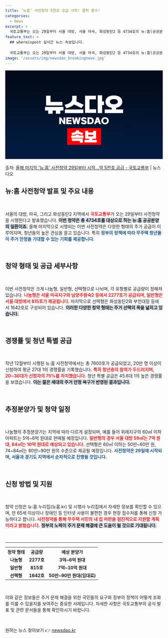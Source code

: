 ```yaml
---
title: ‘뉴홈’ 사전청약 5천호 공급 시작! 클릭 필수!
categories:
  - News
excerpt: >
  국토교통부는 오는 29일부터 서울 대방, 서울 마곡, 화성동탄2 등 4734호의 뉴:홈(공공분양 50만호) …
feature_text: >
  ## whereispost 실시간 뉴스 속보입니다.

  국토교통부는 오는 29일부터 서울 대방, 서울 마곡, 화성동탄2 등 4734호의 뉴:홈(공공분양 50만호) …
image: '/assets/img/newsdao_breakingnews.jpg'
---
```


![뉴스다오 속보](/assets/img/newsdao_breakingnews.jpg)

<p>출처: <a href="https://newsdao.kr/2886" rel="dofollow">올해 마지막 ‘뉴:홈’ 사전청약 29일부터 시작…약 5천호 공급 - 국토교통부</a> | 뉴스다오</p>

<h2 data-ke-size="size26">뉴:홈 사전청약 발표 및 주요 내용</h2>

<p data-ke-size="size16">&nbsp;</p>

서울의 대방, 마곡, 그리고 화성동탄2 지역에서 <b><span style="color: #ee2323;">국토교통부</span></b>가 오는 29일부터 사전청약을 시행한다고 발표했습니다. <b><span style="background-color: #21538527;">이번 청약은 총 4734호를 대상으로 하는 뉴:홈 공공분양의 일환이죠.</span></b> 올해 마지막으로 시행되는 이번 사전청약은 다양한 형태의 주거 공급이 이루어지며, 청년들의 높은 관심을 끌고 있습니다. 특히 <b><span style="color: #1a5490;">정부의 정책에 따라 무주택 청년들이 주거 안정을 기대할 수 있는 기회를 제공합니다.</span></b>

<p data-ke-size="size16">&nbsp;</p>

<h2 data-ke-size="size26">청약 형태 및 공급 세부사항</h2>

<p data-ke-size="size16">&nbsp;</p>

이번 사전청약은 크게 나눔형, 일반형, 선택형으로 나뉘며, 각 유형별로 공급량이 정해져 있습니다. <b><span style="color: #ee2323;">나눔형은 서울 마곡지구와 남양주왕숙2 등에서 2277호가 공급되며, 일반형은 서울 대방에서 815호가 제공됩니다.</span></b> 마지막으로 선택형은 화성동탄2와 부천대장 등에서 1642호로 구성되어 있습니다. <b><span style="background-color: #21538527;">이러한 다양한 청약 형태는 주거 선택의 폭을 넓히고 있습니다.</span></b>

<p data-ke-size="size16">&nbsp;</p>

<h2 data-ke-size="size26">경쟁률 및 청년 특별 공급</h2>

<p data-ke-size="size16">&nbsp;</p>

작년 12월부터 시행된 뉴:홈 사전청약에서는 총 7600호가 공급되었고, 20만 명 이상이 신청하여 평균 27대 1의 경쟁률을 기록했습니다. <b><span style="color: #ee2323;">특히 청년층의 참여가 두드러지며, 20~30대가 신청자의 75%를 차지했습니다.</span></b> 청년 특별 공급은 45.6대 1의 높은 경쟁률을 보였습니다. <b><span style="background-color: #21538527;">이는 젊은 세대의 주거 안정 욕구가 반영된 결과입니다.</span></b>

<p data-ke-size="size16">&nbsp;</p>

<h2 data-ke-size="size26">추정분양가 및 청약 일정</h2>

<p data-ke-size="size16">&nbsp;</p>

나눔형의 추정분양가는 지역에 따라 다르게 설정되며, 예를 들어 위례지구의 60㎡ 이하 아파트는 5억~6억 원대로 판매될 예정입니다. <b><span style="color: #ee2323;">일반형의 경우 서울 대방 59㎡는 7억 원대, 84㎡는 10억 원대로 예상되고 있습니다.</span></b> 선택형은 60㎡ 이하는 50만~60만 원, 74~84㎡는 80만~90만 원의 수준으로 제공될 예정입니다. <b><span style="color: #1a5490;">사전청약은 29일에 시작되며, 서울과 경기도 지역에서 순차적으로 진행될 것입니다.</span></b>

<p data-ke-size="size16">&nbsp;</p>

<h2 data-ke-size="size26">신청 방법 및 지원</h2>

<p data-ke-size="size16">&nbsp;</p>

청약 신청은 뉴:홈 누리집(뉴홈.kr) 및 시행사 누리집에서 자세한 정보를 확인할 수 있으며, 만 65세 이상이나 장애인 등 인터넷 사용이 불편한 경우 현장 접수처를 통해 신청 가능하다고 합니다. <b><span style="color: #ee2323;">사전청약을 통해 무주택 서민의 내 집 마련을 점진적으로 지원할 계획이라고 밝혔습니다.</span></b> <b><span style="background-color: #21538527;">정부의 노력이 주거 문제 해결에 큰 도움이 될 것으로 기대됩니다.</span></b>

<p data-ke-size="size16">&nbsp;</p>

<hr>

<table style="width:100%;">
  <tr>
    <th style="text-align: center;"><b>청약 형태</b></th>
    <th style="text-align: center;"><b>공급량</b></th>
    <th style="text-align: center;"><b>예상 분양가</b></th>
  </tr>
  <tr>
    <td style="text-align: center; height: 17px;"><b>나눔형</b></td>
    <td style="text-align: center; height: 17px;"><b>2277호</b></td>
    <td style="text-align: center; height: 17px;"><b>3억~6억 원대</b></td>
  </tr>
  <tr>
    <td style="text-align: center; height: 17px;"><b>일반형</b></td>
    <td style="text-align: center; height: 17px;"><b>815호</b></td>
    <td style="text-align: center; height: 17px;"><b>7억~10억 원대</b></td>
  </tr>
  <tr>
    <td style="text-align: center; height: 17px;"><b>선택형</b></td>
    <td style="text-align: center; height: 17px;"><b>1642호</b></td>
    <td style="text-align: center; height: 17px;"><b>50만~90만 원대(임대료)</b></td>
  </tr>
</table>

<p data-ke-size="size16">&nbsp;</p>

이와 같은 정보들은 주거 문제 해결을 위한 국민들의 요구와 정부의 정책이 어떻게 조화를 이룰 수 있을지를 보여주는 중요한 사례입니다. 자세한 사항은 국토교통부의 공식 발표 및 관련 문서들을 통해 확인하시기 바랍니다. 

<p data-ke-size="size16">&nbsp;</p> 

원하는 뉴스 찾아보기 👉 <a href="https://newsdao.kr" rel="dofollow">newsdao.kr</a>


